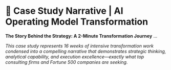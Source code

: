# 🎯 Case Study Narrative | AI Operating Model Transformation

**The Story Behind the Strategy: A 2-Minute Transformation Journey**
...

*This case study represents 16 weeks of intensive transformation work condensed into a compelling narrative that demonstrates strategic thinking, analytical capability, and execution excellence—exactly what top consulting firms and Fortune 500 companies are seeking.*
